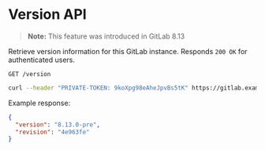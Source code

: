 # Version API

>**Note:** This feature was introduced in GitLab 8.13

Retrieve version information for this GitLab instance. Responds `200 OK` for
authenticated users.

```
GET /version
```

```bash
curl --header "PRIVATE-TOKEN: 9koXpg98eAheJpvBs5tK" https://gitlab.example.com/api/v3/version
```

Example response:

```json
{
  "version": "8.13.0-pre",
  "revision": "4e963fe"
}
```
